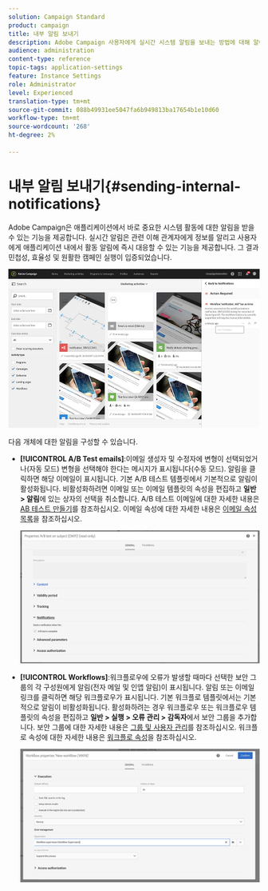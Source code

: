 ```yaml
---
solution: Campaign Standard
product: campaign
title: 내부 알림 보내기
description: Adobe Campaign 사용자에게 실시간 시스템 알림을 보내는 방법에 대해 알아보십시오.
audience: administration
content-type: reference
topic-tags: application-settings
feature: Instance Settings
role: Administrator
level: Experienced
translation-type: tm+mt
source-git-commit: 088b49931ee5047fa6b949813ba17654b1e10d60
workflow-type: tm+mt
source-wordcount: '268'
ht-degree: 2%

---
```



# 내부 알림 보내기{#sending-internal-notifications}

Adobe Campaign은 애플리케이션에서 바로 중요한 시스템 활동에 대한 알림을 받을 수 있는 기능을 제공합니다. 실시간 알림은 관련 이해 관계자에게 정보를 알리고 사용자에게 애플리케이션 내에서 활동 알림에 즉시 대응할 수 있는 기능을 제공합니다. 그 결과 민첩성, 효율성 및 원활한 캠페인 실행이 입증되었습니다.

![](assets/pulse_3.png)

다음 개체에 대한 알림을 구성할 수 있습니다.

* **[!UICONTROL A/B Test emails]**:이메일 생성자 및 수정자에 변형이 선택되었거나(자동 모드) 변형을 선택해야 한다는 메시지가 표시됩니다(수동 모드). 알림을 클릭하면 해당 이메일이 표시됩니다. 기본 A/B 테스트 템플릿에서 기본적으로 알림이 활성화됩니다. 비활성화하려면 이메일 또는 이메일 템플릿의 속성을 편집하고 **일반 > 알림**&#x200B;에 있는 상자의 선택을 취소합니다. A/B 테스트 이메일에 대한 자세한 내용은 [AB 테스트 만들기](../../channels/using/designing-an-a-b-test-email.md)를 참조하십시오. 이메일 속성에 대한 자세한 내용은 [이메일 속성 목록](../../administration/using/configuring-email-channel.md#list-of-email-properties)을 참조하십시오.

   ![](assets/pulse_2.png)

* **[!UICONTROL Workflows]**:워크플로우에 오류가 발생할 때마다 선택한 보안 그룹의 각 구성원에게 알림(전자 메일 및 인앱 알림)이 표시됩니다. 알림 또는 이메일 링크를 클릭하면 해당 워크플로우가 표시됩니다. 기본 워크플로 템플릿에서는 기본적으로 알림이 비활성화됩니다. 활성화하려는 경우 워크플로우 또는 워크플로우 템플릿의 속성을 편집하고 **일반 > 실행 > 오류 관리 > 감독자**&#x200B;에서 보안 그룹을 추가합니다. 보안 그룹에 대한 자세한 내용은 [그룹 및 사용자 관리](../../administration/using/managing-groups-and-users.md)를 참조하십시오. 워크플로 속성에 대한 자세한 내용은 [워크플로 속성](../../automating/using/managing-execution-options.md)을 참조하십시오.

   ![](assets/pulse_1.png)
